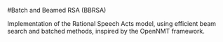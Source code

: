 #Batch and Beamed RSA (BBRSA)

Implementation of the Rational Speech Acts model, using efficient beam search and batched methods, inspired by the OpenNMT framework.
